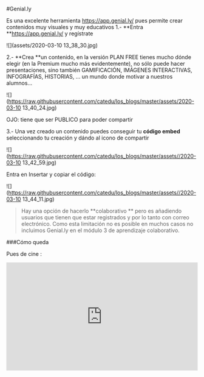 #Genial.ly

Es una excelente herramienta https://app.genial.ly/ pues permite crear contenidos muy visuales y muy educativos
1.- **Entra **https://app.genial.ly/ y regístrate

![](assets/2020-03-10 13_38_30.jpg)

2.- **Crea **un contenido, en la versión PLAN FREE tienes mucho dónde elegir (en la Premium mucho más evidentemente), no sólo puede hacer presentaciones, sino también GAMIFICACIÓN, IMÁGENES INTERACTIVAS, INFOGRAFÍAS, HISTORIAS, ... un mundo donde motivar a nuestros alumnos...

![](https://raw.githubusercontent.com/catedu/los_blogs/master/assets/2020-03-10 13_40_24.jpg)

OJO: tiene que ser PUBLICO para poder compartir

3.- Una vez creado un contenido puedes conseguir tu **código embed** seleccionando tu creación y dándo al icono de compartir

![](https://raw.githubusercontent.com/catedu/los_blogs/master/assets//2020-03-10 13_42_59.jpg)

Entra en Insertar y copiar el código:

![](https://raw.githubusercontent.com/catedu/los_blogs/master/assets//2020-03-10 13_44_11.jpg)

> Hay una opción de hacerlo **colaborativo ** pero es añadiendo usuarios que tienen que estar registrados y por lo tanto con correo electrónico. Como esta limitación no es posible en muchos casos no incluimos Genial.ly en el módulo 3 de aprendizaje colaborativo.

###Cómo queda

Pues de cine :

<div style="width: 100%;"><div style="position: relative; padding-bottom: 56.25%; padding-top: 0; height: 0;"><iframe frameborder="0" width="1200px" height="675px" style="position: absolute; top: 0; left: 0; width: 100%; height: 100%;" src="https://view.genial.ly/5c546dc28805472c3451861a" type="text/html" allowscriptaccess="always" allowfullscreen="true" scrolling="yes" allownetworking="all"></iframe> </div> </div>
